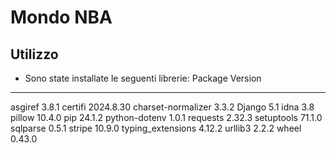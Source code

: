 # Mondo NBA
## Utilizzo
- Sono state installate le seguenti librerie:
Package            Version
------------------ ---------
asgiref            3.8.1
certifi            2024.8.30
charset-normalizer 3.3.2
Django             5.1
idna               3.8
pillow             10.4.0
pip                24.1.2
python-dotenv      1.0.1
requests           2.32.3
setuptools         71.1.0
sqlparse           0.5.1
stripe             10.9.0
typing_extensions  4.12.2
urllib3            2.2.2
wheel              0.43.0

